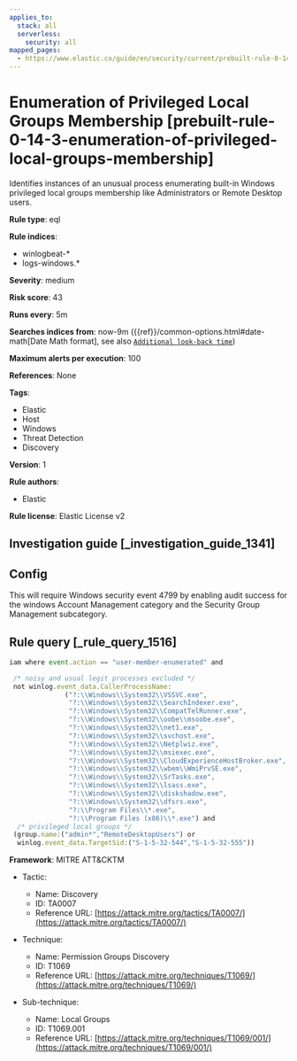 ```yaml
---
applies_to:
  stack: all
  serverless:
    security: all
mapped_pages:
  - https://www.elastic.co/guide/en/security/current/prebuilt-rule-0-14-3-enumeration-of-privileged-local-groups-membership.html
---
```


# Enumeration of Privileged Local Groups Membership [prebuilt-rule-0-14-3-enumeration-of-privileged-local-groups-membership]

Identifies instances of an unusual process enumerating built-in Windows privileged local groups membership like Administrators or Remote Desktop users.

**Rule type**: eql

**Rule indices**:

* winlogbeat-*
* logs-windows.*

**Severity**: medium

**Risk score**: 43

**Runs every**: 5m

**Searches indices from**: now-9m ({{ref}}/common-options.html#date-math[Date Math format], see also [`Additional look-back time`](docs-content://solutions/security/detect-and-alert/create-detection-rule.md#rule-schedule))

**Maximum alerts per execution**: 100

**References**: None

**Tags**:

* Elastic
* Host
* Windows
* Threat Detection
* Discovery

**Version**: 1

**Rule authors**:

* Elastic

**Rule license**: Elastic License v2

## Investigation guide [_investigation_guide_1341]

## Config

This will require Windows security event 4799 by enabling audit success for the windows Account Management category and
the Security Group Management subcategory.

## Rule query [_rule_query_1516]

```js
iam where event.action == "user-member-enumerated" and

 /* noisy and usual legit processes excluded */
 not winlog.event_data.CallerProcessName:
              ("?:\\Windows\\System32\\VSSVC.exe",
               "?:\\Windows\\System32\\SearchIndexer.exe",
               "?:\\Windows\\System32\\CompatTelRunner.exe",
               "?:\\Windows\\System32\\oobe\\msoobe.exe",
               "?:\\Windows\\System32\\net1.exe",
               "?:\\Windows\\System32\\svchost.exe",
               "?:\\Windows\\System32\\Netplwiz.exe",
               "?:\\Windows\\System32\\msiexec.exe",
               "?:\\Windows\\System32\\CloudExperienceHostBroker.exe",
               "?:\\Windows\\System32\\wbem\\WmiPrvSE.exe",
               "?:\\Windows\\System32\\SrTasks.exe",
               "?:\\Windows\\System32\\lsass.exe",
               "?:\\Windows\\System32\\diskshadow.exe",
               "?:\\Windows\\System32\\dfsrs.exe",
               "?:\\Program Files\\*.exe",
               "?:\\Program Files (x86)\\*.exe") and
  /* privileged local groups */
 (group.name:("admin*","RemoteDesktopUsers") or
  winlog.event_data.TargetSid:("S-1-5-32-544","S-1-5-32-555"))
```

**Framework**: MITRE ATT&CKTM

* Tactic:

    * Name: Discovery
    * ID: TA0007
    * Reference URL: [https://attack.mitre.org/tactics/TA0007/](https://attack.mitre.org/tactics/TA0007/)

* Technique:

    * Name: Permission Groups Discovery
    * ID: T1069
    * Reference URL: [https://attack.mitre.org/techniques/T1069/](https://attack.mitre.org/techniques/T1069/)

* Sub-technique:

    * Name: Local Groups
    * ID: T1069.001
    * Reference URL: [https://attack.mitre.org/techniques/T1069/001/](https://attack.mitre.org/techniques/T1069/001/)



